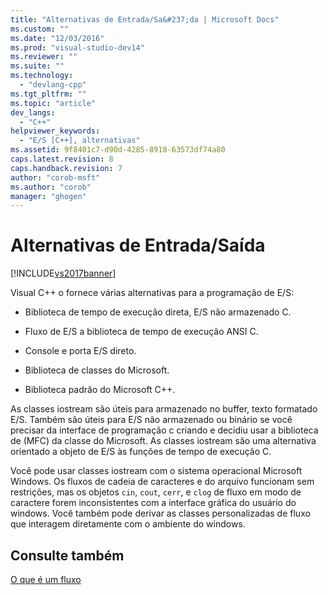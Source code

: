 ```yaml
---
title: "Alternativas de Entrada/Sa&#237;da | Microsoft Docs"
ms.custom: ""
ms.date: "12/03/2016"
ms.prod: "visual-studio-dev14"
ms.reviewer: ""
ms.suite: ""
ms.technology: 
  - "devlang-cpp"
ms.tgt_pltfrm: ""
ms.topic: "article"
dev_langs: 
  - "C++"
helpviewer_keywords: 
  - "E/S [C++], alternativas"
ms.assetid: 9f8401c7-d90d-4285-8918-63573df74a80
caps.latest.revision: 8
caps.handback.revision: 7
author: "corob-msft"
ms.author: "corob"
manager: "ghogen"
---
```

# Alternativas de Entrada/Sa&#237;da
[!INCLUDE[vs2017banner](../assembler/inline/includes/vs2017banner.md)]

Visual C\+\+ o fornece várias alternativas para a programação de E\/S:  
  
-   Biblioteca de tempo de execução direta, E\/S não armazenado C.  
  
-   Fluxo de E\/S a biblioteca de tempo de execução ANSI C.  
  
-   Console e porta E\/S direto.  
  
-   Biblioteca de classes do Microsoft.  
  
-   Biblioteca padrão do Microsoft C\+\+.  
  
 As classes iostream são úteis para armazenado no buffer, texto formatado E\/S.  Também são úteis para E\/S não armazenado ou binário se você precisar da interface de programação c criando e decidiu usar a biblioteca de \(MFC\) da classe do Microsoft.  As classes iostream são uma alternativa orientado a objeto de E\/S às funções de tempo de execução C.  
  
 Você pode usar classes iostream com o sistema operacional Microsoft Windows.  Os fluxos de cadeia de caracteres e do arquivo funcionam sem restrições, mas os objetos `cin`, `cout`, `cerr`, e `clog` de fluxo em modo de caractere forem inconsistentes com a interface gráfica do usuário do windows.  Você também pode derivar as classes personalizadas de fluxo que interagem diretamente com o ambiente do windows.  
  
## Consulte também  
 [O que é um fluxo](../standard-library/what-a-stream-is.md)